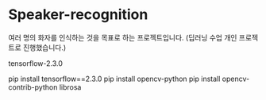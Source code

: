 # Speaker-recognition
여러 명의 화자를 인식하는 것을 목표로 하는 프로젝트입니다. 
(딥러닝 수업 개인 프로젝트로 진행했습니다.)

tensorflow-2.3.0

pip install tensorflow==2.3.0
pip install opencv-python
pip install opencv-contrib-python
librosa
